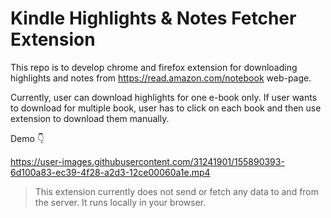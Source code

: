 # Kindle Highlights & Notes Fetcher Extension

This repo is to develop chrome and firefox extension for downloading highlights and notes from https://read.amazon.com/notebook web-page.

Currently, user can download highlights for one e-book only. If user wants to download for multiple book, user has to click on each book and then use extension to download them manually.

Demo 👇‍

https://user-images.githubusercontent.com/31241901/155890393-6d100a83-ec39-4f28-a2d3-12ce00060a1e.mp4


> This extension currently does not send or fetch any data to and from the server. It runs locally in your browser.
 
